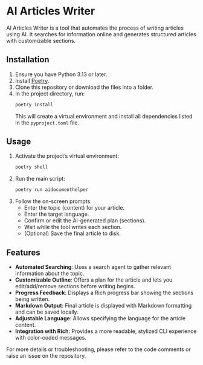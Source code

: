# AI Articles Writer

AI Articles Writer is a tool that automates the process of writing articles using AI. It searches for information online and generates structured articles with customizable sections.

## Installation

1. Ensure you have Python 3.13 or later.
2. Install [Poetry](https://python-poetry.org/docs/).
3. Clone this repository or download the files into a folder.
4. In the project directory, run:
   ```bash
   poetry install
   ```
   This will create a virtual environment and install all dependencies listed in the `pyproject.toml` file.

## Usage

1. Activate the project’s virtual environment:
   ```bash
   poetry shell
   ```
2. Run the main script:
   ```bash
   poetry run aidocumenthelper
   ```
3. Follow the on-screen prompts:
   - Enter the topic (content) for your article.
   - Enter the target language.
   - Confirm or edit the AI-generated plan (sections).
   - Wait while the tool writes each section.
   - (Optional) Save the final article to disk.

## Features

- **Automated Searching**: Uses a search agent to gather relevant information about the topic.
- **Customizable Outline**: Offers a plan for the article and lets you edit/add/remove sections before writing begins.
- **Progress Feedback**: Displays a Rich progress bar showing the sections being written.
- **Markdown Output**: Final article is displayed with Markdown formatting and can be saved locally.
- **Adjustable Language**: Allows specifying the language for the article content.
- **Integration with Rich**: Provides a more readable, stylized CLI experience with color-coded messages.

For more details or troubleshooting, please refer to the code comments or raise an issue on the repository.